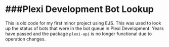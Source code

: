 ###Plexi Development Bot Lookup
===
This is old code for my first minor project using EJS. This was used to look up the status of bots that were in the bot queue in Plexi Development.
Years have passed and the package `plexi-api` is no longer functional  due to operation changes.
